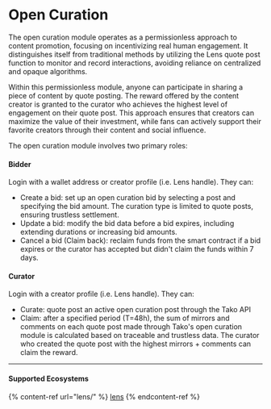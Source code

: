 # Open Curation

The open curation module operates as a permissionless approach to content promotion, focusing on incentivizing real human engagement. It distinguishes itself from traditional methods by utilizing the Lens quote post function to monitor and record interactions, avoiding reliance on centralized and opaque algorithms.&#x20;

Within this permissionless module, anyone can participate in sharing a piece of content by quote posting. The reward offered by the content creator is granted to the curator who achieves the highest level of engagement on their quote post. This approach ensures that creators can maximize the value of their investment, while fans can actively support their favorite creators through their content and social influence.

The open curation module involves two primary roles:

#### Bidder

Login with a wallet address or creator profile (i.e. Lens handle). They can:

* Create a bid: set up an open curation bid by selecting a post and specifying the bid amount. The curation type is limited to quote posts, ensuring trustless settlement.
* Update a bid: modify the bid data before a bid expires, including extending durations or increasing bid amounts.
* Cancel a bid (Claim back): reclaim funds from the smart contract if a bid expires or the curator has accepted but didn't claim the funds within 7 days.

#### Curator

Login with a creator profile (i.e. Lens handle). They can:

* Curate: quote post an active open curation post through the Tako API
* Claim: after a specified period (T=48h), the sum of mirrors and comments on each quote post made through Tako's open curation module is calculated based on traceable and trustless data. The curator who created the quote post with the highest mirrors + comments can claim the reward.

***

#### Supported Ecosystems

{% content-ref url="lens/" %}
[lens](lens/)
{% endcontent-ref %}
